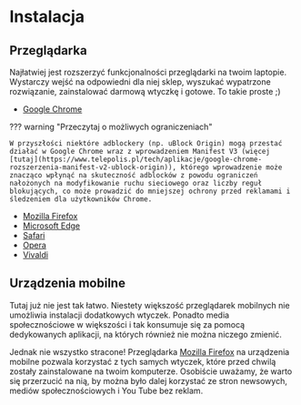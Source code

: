 # Instalacja

## Przeglądarka

Najłatwiej jest rozszerzyć funkcjonalności przeglądarki na twoim laptopie. Wystarczy wejść na odpowiedni dla niej sklep, wyszukać wypatrzone rozwiązanie, zainstalować darmową wtyczkę i gotowe. To takie proste ;)

* [Google Chrome](https://chromewebstore.google.com/)

??? warning "Przeczytaj o możliwych ograniczeniach"

    W przyszłości niektóre adblockery (np. uBlock Origin) mogą przestać działać w Google Chrome wraz z wprowadzeniem Manifest V3 (więcej [tutaj](https://www.telepolis.pl/tech/aplikacje/google-chrome-rozszerzenia-manifest-v2-ublock-origin)), którego wprowadzenie może znacząco wpłynąć na skuteczność adblocków z powodu ograniczeń nałożonych na modyfikowanie ruchu sieciowego oraz liczby reguł blokujących, co może prowadzić do mniejszej ochrony przed reklamami i śledzeniem dla użytkowników Chrome.

* [Mozilla Firefox](https://addons.mozilla.org/)
* [Microsoft Edge](https://microsoftedge.microsoft.com/addons/)
* [Safari](https://apps.apple.com/us/story/id1457751820)
* [Opera](https://addons.opera.com/)
* [Vivaldi](https://vivaldi.com/features/#addons)

## Urządzenia mobilne

Tutaj już nie jest tak łatwo. Niestety większość przeglądarek mobilnych nie umożliwia instalacji dodatkowych wtyczek. Ponadto media społecznościowe w większości i tak konsumuje się za pomocą dedykowanych aplikacji, na których również nie można niczego zmienić.

Jednak nie wszystko stracone! Przeglądarka [Mozilla Firefox](https://www.mozilla.org/pl/firefox/) na urządzenia mobilne pozwala korzystać z tych samych wtyczek, które przed chwilą zostały zainstalowane na twoim komputerze. Osobiście uważamy, że warto się przerzucić na nią, by można było dalej korzystać ze stron newsowych, mediów społecznościowych i You Tube bez reklam.